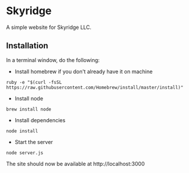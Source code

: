 # Skyridge
A simple website for Skyridge LLC.

## Installation

In a terminal window, do the following:

* Install homebrew if you don't already have it on machine
```
ruby -e "$(curl -fsSL https://raw.githubusercontent.com/Homebrew/install/master/install)"
```
* Install node
```
brew install node
```
* Install dependencies
```
node install
```
* Start the server
```
node server.js
```

The site should now be available at http://localhost:3000
